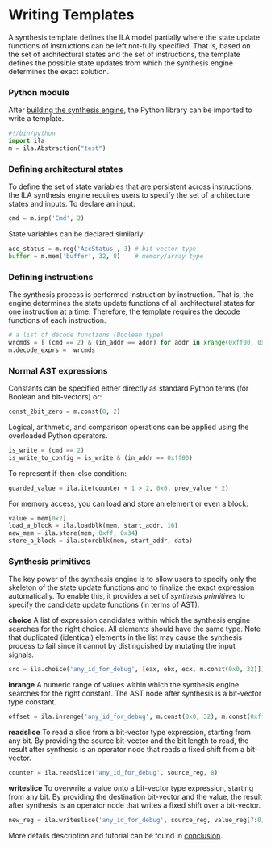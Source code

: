 # Writing Templates

A synthesis template defines the ILA model partially where the state update functions of instructions can be left not-fully specified. That is, based on the set of architectural states and the set of instructions, the template defines the possible state updates from which the synthesis engine determines the exact solution. 

### Python module

After [building the synthesis engine](../start/python.md), the Python library can be imported to write a template.

```python
#!/bin/python
import ila
m = ila.Abstraction("test")
```

### Defining architectural states

To define the set of state variables that are persistent across instructions, the ILA synthesis engine requires users to specify the set of architecture states and inputs. To declare an input:

```python
cmd = m.inp('Cmd', 2)
```

State variables can be declared similarly:

```python
acc_status = m.reg('AccStatus', 3) # bit-vector type
buffer = m.mem('buffer', 32, 8)    # memory/array type
```

### Defining instructions

The synthesis process is performed instruction by instruction. That is, the engine determines the state update functions of all architectural states for one instruction at a time. Therefore, the template requires the decode functions of each instruction.

```python
# a list of decode functions (Boolean type)
wrcmds = [ (cmd == 2) & (in_addr == addr) for addr in xrange(0xff00, 0xff40) ]
m.decode_exprs =  wrcmds
```

### Normal AST expressions

Constants can be specified either directly as standard Python terms \(for Boolean and bit-vectors\) or:

```python
const_2bit_zero = m.const(0, 2)
```

Logical, arithmetic, and comparison operations can be applied using the overloaded Python operators.

```python
is_write = (cmd == 2)
is_write_to_config = is_write & (in_addr == 0xff00)
```

To represent if-then-else condition:

```python
guarded_value = ila.ite(counter + 1 > 2, 0x0, prev_value * 2)
```

For memory access, you can load and store an element or even a block:

```python
value = mem[0x2]
load_a_block = ila.loadblk(mem, start_addr, 16)
new_mem = ila.store(mem, 0xff, 0x34)
store_a_block = ila.storeblk(mem, start_addr, data)
```

### Synthesis primitives

The key power of the synthesis engine is to allow users to specify only the skeleton of the state update functions and to finalize the exact expression automatically. To enable this, it provides a set of _synthesis primitives_ to specify the candidate update functions \(in terms of AST\). 

**choice** A list of expression candidates within which the synthesis engine searches for the right choice. All elements should have the same type. Note that duplicated \(identical\) elements in the list may cause the synthesis process to fail since it cannot by distinguished by mutating the input signals.  

```python
src = ila.choice('any_id_for_debug', [eax, ebx, ecx, m.const(0x0, 32)])
```

**inrange** A numeric range of values within which the synthesis engine searches for the right constant. The AST node after synthesis is a bit-vector type constant. 

```python
offset = ila.inrange('any_id_for_debug', m.const(0x0, 32), m.const(0xffff, 32))
```

**readslice** To read a slice from a bit-vector type expression, starting from any bit. By providing the source bit-vector and the bit length to read, the result after synthesis is an operator node that reads a fixed shift from a bit-vector. 

```python
counter = ila.readslice('any_id_for_debug', source_reg, 8)
```

**writeslice** To overwrite a value onto a bit-vector type expression, starting from any bit. By providing the destination bit-vector and the value, the result after synthesis is an operator node that writes a fixed shift over a bit-vector.

```python
new_reg = ila.writeslice('any_id_for_debug', source_reg, value_reg[7:0])
```

More details description and tutorial can be found in [conclusion](example.md). 

